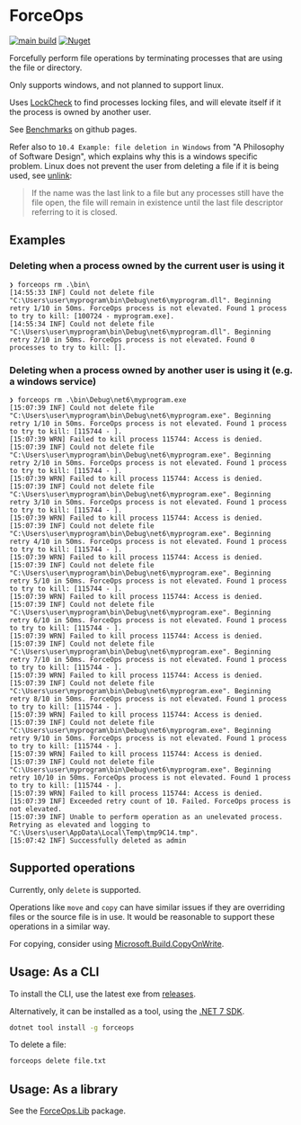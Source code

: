 # ForceOps

[![main build](https://github.com/domsleee/forceops/actions/workflows/ci.yaml/badge.svg?branch=main)](https://github.com/domsleee/forceops/actions/workflows/ci.yaml)
[![Nuget](https://img.shields.io/nuget/v/ForceOps)](https://www.nuget.org/packages/ForceOps/)

Forcefully perform file operations by terminating processes that are using the file or directory.

Only supports windows, and not planned to support linux.

Uses [LockCheck](https://github.com/cklutz/LockCheck) to find processes locking files, and will elevate itself if it the process is owned by another user.

See [Benchmarks](https://domsleee.github.io/ForceOps/) on github pages.

Refer also to `10.4 Example: file deletion in Windows` from "A Philosophy of Software Design", which explains why this is a windows specific problem. Linux does not prevent the user from deleting a file if it is being used, see [unlink](https://man7.org/linux/man-pages/man2/unlink.2.html#:~:text=unlink()%20deletes%20a%20name,is%20made%20available%20for%20reuse.):

> If the name was the last link to a file but any processes still
       have the file open, the file will remain in existence until the
       last file descriptor referring to it is closed.

## Examples
### Deleting when a process owned by the current user is using it
```shell
❯ forceops rm .\bin\
[14:55:33 INF] Could not delete file "C:\Users\user\myprogram\bin\Debug\net6\myprogram.dll". Beginning retry 1/10 in 50ms. ForceOps process is not elevated. Found 1 process to try to kill: [100724 - myprogram.exe].
[14:55:34 INF] Could not delete file "C:\Users\user\myprogram\bin\Debug\net6\myprogram.dll". Beginning retry 2/10 in 50ms. ForceOps process is not elevated. Found 0 processes to try to kill: [].
```
### Deleting when a process owned by another user is using it (e.g. a windows service)
```shell
❯ forceops rm .\bin\Debug\net6\myprogram.exe
[15:07:39 INF] Could not delete file "C:\Users\user\myprogram\bin\Debug\net6\myprogram.exe". Beginning retry 1/10 in 50ms. ForceOps process is not elevated. Found 1 process to try to kill: [115744 - ].
[15:07:39 WRN] Failed to kill process 115744: Access is denied.
[15:07:39 INF] Could not delete file "C:\Users\user\myprogram\bin\Debug\net6\myprogram.exe". Beginning retry 2/10 in 50ms. ForceOps process is not elevated. Found 1 process to try to kill: [115744 - ].
[15:07:39 WRN] Failed to kill process 115744: Access is denied.
[15:07:39 INF] Could not delete file "C:\Users\user\myprogram\bin\Debug\net6\myprogram.exe". Beginning retry 3/10 in 50ms. ForceOps process is not elevated. Found 1 process to try to kill: [115744 - ].
[15:07:39 WRN] Failed to kill process 115744: Access is denied.
[15:07:39 INF] Could not delete file "C:\Users\user\myprogram\bin\Debug\net6\myprogram.exe". Beginning retry 4/10 in 50ms. ForceOps process is not elevated. Found 1 process to try to kill: [115744 - ].
[15:07:39 WRN] Failed to kill process 115744: Access is denied.
[15:07:39 INF] Could not delete file "C:\Users\user\myprogram\bin\Debug\net6\myprogram.exe". Beginning retry 5/10 in 50ms. ForceOps process is not elevated. Found 1 process to try to kill: [115744 - ].
[15:07:39 WRN] Failed to kill process 115744: Access is denied.
[15:07:39 INF] Could not delete file "C:\Users\user\myprogram\bin\Debug\net6\myprogram.exe". Beginning retry 6/10 in 50ms. ForceOps process is not elevated. Found 1 process to try to kill: [115744 - ].
[15:07:39 WRN] Failed to kill process 115744: Access is denied.
[15:07:39 INF] Could not delete file "C:\Users\user\myprogram\bin\Debug\net6\myprogram.exe". Beginning retry 7/10 in 50ms. ForceOps process is not elevated. Found 1 process to try to kill: [115744 - ].
[15:07:39 WRN] Failed to kill process 115744: Access is denied.
[15:07:39 INF] Could not delete file "C:\Users\user\myprogram\bin\Debug\net6\myprogram.exe". Beginning retry 8/10 in 50ms. ForceOps process is not elevated. Found 1 process to try to kill: [115744 - ].
[15:07:39 WRN] Failed to kill process 115744: Access is denied.
[15:07:39 INF] Could not delete file "C:\Users\user\myprogram\bin\Debug\net6\myprogram.exe". Beginning retry 9/10 in 50ms. ForceOps process is not elevated. Found 1 process to try to kill: [115744 - ].
[15:07:39 WRN] Failed to kill process 115744: Access is denied.
[15:07:39 INF] Could not delete file "C:\Users\user\myprogram\bin\Debug\net6\myprogram.exe". Beginning retry 10/10 in 50ms. ForceOps process is not elevated. Found 1 process to try to kill: [115744 - ].
[15:07:39 WRN] Failed to kill process 115744: Access is denied.
[15:07:39 INF] Exceeded retry count of 10. Failed. ForceOps process is not elevated.
[15:07:39 INF] Unable to perform operation as an unelevated process. Retrying as elevated and logging to "C:\Users\user\AppData\Local\Temp\tmp9C14.tmp".
[15:07:42 INF] Successfully deleted as admin
```


## Supported operations

Currently, only `delete` is supported.

Operations like `move` and `copy` can have similar issues if they are overriding files or the source file is in use. It would be reasonable to support these operations in a similar way.

For copying, consider using [Microsoft.Build.CopyOnWrite](https://github.com/microsoft/MSBuildSdks/tree/main/src/CopyOnWrite).

## Usage: As a CLI

To install the CLI, use the latest exe from [releases](https://github.com/domsleee/ForceOps/releases).

Alternatively, it can be installed as a tool, using the [.NET 7 SDK](https://dotnet.microsoft.com/en-us/download/dotnet/7.0).
```bash
dotnet tool install -g forceops
```

To delete a file:
```bash
forceops delete file.txt
```

## Usage: As a library

See the [ForceOps.Lib](https://www.nuget.org/packages/ForceOps.Lib) package.